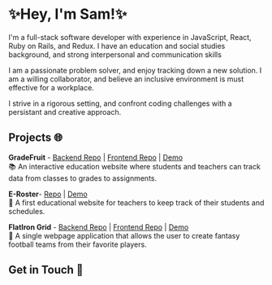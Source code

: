 # ✨Hey, I'm Sam!✨

I'm a full-stack software developer with experience in JavaScript, React, Ruby on Rails, and Redux. I have an education and social studies background, and strong interpersonal and communication skills

I am a passionate problem solver, and enjoy tracking down a new solution. I am a willing collaborator, and believe an inclusive environment is must effective for a workplace. 

I strive in a rigorous setting, and confront coding challenges with a persistant and creative approach. 

## Projects  🌐

**GradeFruit** - [Backend Repo](https://github.com/sshearer101/GradeFruit-Backend) | [Frontend Repo](https://github.com/sshearer101/GradeFruit-Frontend) | [Demo](https://www.youtube.com/watch?v=V9sTH_lFv2M&t=1s) <br/>
 📚 An interactive education website where students and teachers can track data from classes to grades to assignments.

**E-Roster**- [Repo](https://github.com/sshearer101/ERoster) | [Demo](https://www.youtube.com/watch?v=wWs0kQe_iBc&t=2s) <br/>
 🍎 A first educational website for teachers to keep track of their students and schedules.

**FlatIron Grid** - [Backend Repo](https://github.com/sshearer101/Fantasy-Football-Backend) | [Frontend Repo](https://github.com/sshearer101/Fantasy-Football-Frontend) | [Demo](https://www.youtube.com/watch?v=A0gZVT0HeIw&t=73s) <br/> 
 🏈 A single webpage application that allows the user to create fantasy football teams from their favorite players.


## Get in Touch  📧


[<i class="devicon-linkedin-plain colored"></i>](https://www.linkedin.com/in/sam-shearer-101/)

